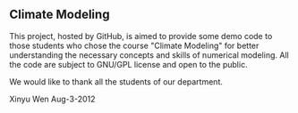 Climate Modeling
----------------

This project, hosted by GitHub, is aimed to provide some demo code to those students who chose the course "Climate Modeling" for better understanding the necessary concepts and skills of numerical modeling. All the code are subject to GNU/GPL license and open to the public.

We would like to thank all the students of our department.

Xinyu Wen
Aug-3-2012